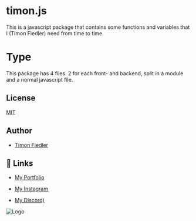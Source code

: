 # timon.js
This is a javascript package that contains some functions and variables that I (Timon Fiedler) need from time to time.


# Type
This package has 4 files. 2 for each front- and backend, split in a module and a normal javascript file.


## License

[MIT](https://choosealicense.com/licenses/mit/)


## Author

- [Timon Fiedler](https://github.com/Timon-D3v)


## 🔗 Links

- [My Portfolio](https://timondev.vip)

- [My Instagram](https://www.instagram.com/timon.dev/)

- [My Discord)](https://discordapp.com/users/560914605145325596)


![Logo](https://ik.imagekit.io/timon/cdn/logo?tr=h-100,w-100)
